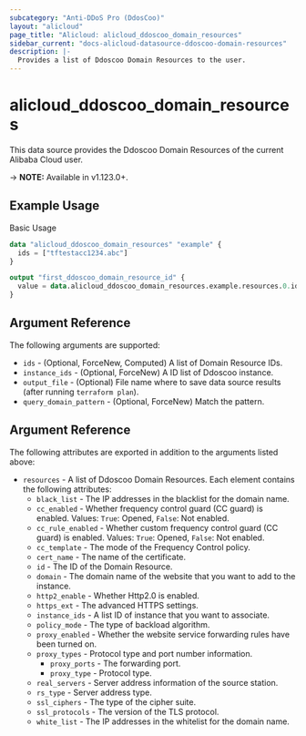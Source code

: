 ```yaml
---
subcategory: "Anti-DDoS Pro (DdosCoo)"
layout: "alicloud"
page_title: "Alicloud: alicloud_ddoscoo_domain_resources"
sidebar_current: "docs-alicloud-datasource-ddoscoo-domain-resources"
description: |-
  Provides a list of Ddoscoo Domain Resources to the user.
---
```


# alicloud\_ddoscoo\_domain\_resources

This data source provides the Ddoscoo Domain Resources of the current Alibaba Cloud user.

-> **NOTE:** Available in v1.123.0+.

## Example Usage

Basic Usage

```terraform
data "alicloud_ddoscoo_domain_resources" "example" {
  ids = ["tftestacc1234.abc"]
}

output "first_ddoscoo_domain_resource_id" {
  value = data.alicloud_ddoscoo_domain_resources.example.resources.0.id
}
```

## Argument Reference

The following arguments are supported:

* `ids` - (Optional, ForceNew, Computed)  A list of Domain Resource IDs.
* `instance_ids` - (Optional, ForceNew) A ID list of Ddoscoo instance.
* `output_file` - (Optional) File name where to save data source results (after running `terraform plan`).
* `query_domain_pattern` - (Optional, ForceNew) Match the pattern.

## Argument Reference

The following attributes are exported in addition to the arguments listed above:

* `resources` - A list of Ddoscoo Domain Resources. Each element contains the following attributes:
	* `black_list` - The IP addresses in the blacklist for the domain name.
	* `cc_enabled` - Whether frequency control guard (CC guard) is enabled. Values: `True`: Opened, `False`: Not enabled.
	* `cc_rule_enabled` - Whether custom frequency control guard (CC guard) is enabled. Values: `True`: Opened, `False`: Not enabled.
	* `cc_template` - The mode of the Frequency Control policy.
	* `cert_name` - The name of the certificate.
	* `id` - The ID of the Domain Resource.
	* `domain` - The domain name of the website that you want to add to the instance.
	* `http2_enable` - Whether Http2.0 is enabled.
	* `https_ext` - The advanced HTTPS settings.
	* `instance_ids` - A list ID of instance that you want to associate.
	* `policy_mode` - The type of backload algorithm.
	* `proxy_enabled` - Whether the website service forwarding rules have been turned on.
	* `proxy_types` - Protocol type and port number information.
		* `proxy_ports` - The forwarding port.
		* `proxy_type` - Protocol type.
	* `real_servers` - Server address information of the source station.
	* `rs_type` - Server address type.
	* `ssl_ciphers` - The type of the cipher suite.
	* `ssl_protocols` - The version of the TLS protocol.
	* `white_list` - The IP addresses in the whitelist for the domain name.
